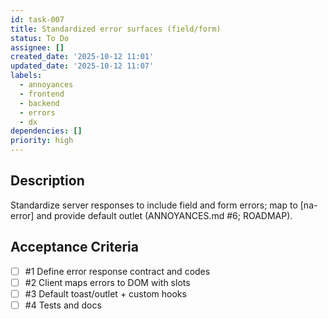 ```yaml
---
id: task-007
title: Standardized error surfaces (field/form)
status: To Do
assignee: []
created_date: '2025-10-12 11:01'
updated_date: '2025-10-12 11:07'
labels:
  - annoyances
  - frontend
  - backend
  - errors
  - dx
dependencies: []
priority: high
---
```


## Description

<!-- SECTION:DESCRIPTION:BEGIN -->
Standardize server responses to include field and form errors; map to [na-error] and provide default outlet (ANNOYANCES.md #6; ROADMAP).
<!-- SECTION:DESCRIPTION:END -->

## Acceptance Criteria
<!-- AC:BEGIN -->
- [ ] #1 Define error response contract and codes
- [ ] #2 Client maps errors to DOM with slots
- [ ] #3 Default toast/outlet + custom hooks
- [ ] #4 Tests and docs
<!-- AC:END -->
